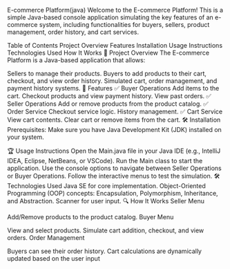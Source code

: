 E-commerce Platform(java)
Welcome to the E-commerce Platform! This is a simple Java-based console application simulating the key features of an e-commerce system, including functionalities for buyers, sellers, product management, order history, and cart services.

Table of Contents
Project Overview
Features
Installation
Usage Instructions
Technologies Used
How It Works
📖 Project Overview
The E-commerce Platform is a Java-based application that allows:

Sellers to manage their products.
Buyers to add products to their cart, checkout, and view order history.
Simulated cart, order management, and payment history systems.
🚀 Features
✅ Buyer Operations
Add items to the cart.
Checkout products and view payment history.
View past orders.
✅ Seller Operations
Add or remove products from the product catalog.
✅ Order Service
Checkout service logic.
History management.
✅ Cart Service
View cart contents.
Clear cart or remove items from the cart.
🛠️ Installation
Prerequisites:
Make sure you have Java Development Kit (JDK) installed on your system.


🏆 Usage Instructions
Open the Main.java file in your Java IDE (e.g., IntelliJ IDEA, Eclipse, NetBeans, or VSCode).
Run the Main class to start the application.
Use the console options to navigate between Seller Operations or Buyer Operations.
Follow the interactive menus to test the simulation.
🛠️ Technologies Used
Java SE for core implementation.
Object-Oriented Programming (OOP) concepts: Encapsulation, Polymorphism, Inheritance, and Abstraction.
Scanner for user input.
🔍 How It Works
Seller Menu

Add/Remove products to the product catalog.
Buyer Menu

View and select products.
Simulate cart addition, checkout, and view orders.
Order Management

Buyers can see their order history.
Cart calculations are dynamically updated based on the user input
